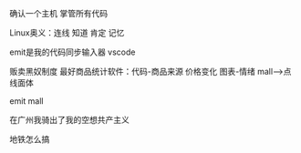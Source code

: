 确认一个主机 掌管所有代码

Linux奥义：连线 知道 肯定 记忆 

emit是我的代码同步输入器 vscode

贩卖黑奴制度 最好商品统计软件：代码-商品来源 价格变化 图表-情绪  mall-->点线面体

emit mall

在广州我骑出了我的空想共产主义

地铁怎么搞